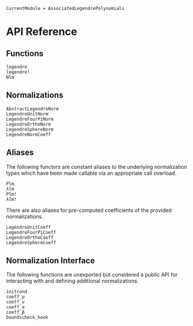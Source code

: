 ```@meta
CurrentModule = AssociatedLegendrePolynomials
```
# API Reference

## Functions

```@docs
legendre
legendre!
Nlm
```

## Normalizations

```@docs
AbstractLegendreNorm
LegendreUnitNorm
LegendreFourPiNorm
LegendreOrthoNorm
LegendreSphereNorm
LegendreNormCoeff
```

## Aliases

The following functors are constant aliases to the underlying normalization types which have
been made callable via an appropriate call overload.

```@docs
Plm
λlm
Plm!
λlm!
```

There are also aliases for pre-computed coefficients of the provided normalizations.
```@docs
LegendreUnitCoeff
LegendreFourPiCoeff
LegendreOrthoCoeff
LegendreSphereCoeff
```

## Normalization Interface

The following functions are unexported but considered a public API for interacting with
and defining additional normalizations.

```@docs
initcond
coeff_μ
coeff_ν
coeff_α
coeff_β
boundscheck_hook
```
